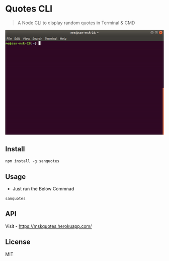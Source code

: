 # Quotes CLI

> A Node CLI to display random quotes in Terminal & CMD

<p align="center">
<img src="https://raw.githubusercontent.com/mskian/quotes-cli/master/screenshot.gif">
</p>

## Install

```
npm install -g sanquotes
```

## Usage

- Just run the Below Commnad

```
sanquotes
```

## API

Visit - https://mskquotes.herokuapp.com/

## License

MIT